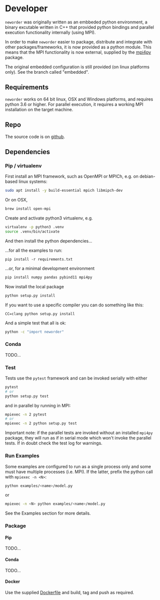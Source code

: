 # Developer

`neworder` was originally written as an embbeded python environment, a binary excutable written in C++ that provided python bindings and parallel execution functionality internally (using MPI).

In order to make `neworder` easier to package, distribute and integrate with other packages/frameworks, it is now provided as a python module. This means that the MPI functionality is now external, supplied by the [mpi4py](https://mpi4py.readthedocs.io/en/stable/) package.

The original embedded configuration is still provided (on linux platforms only). See the branch called "embedded".

## Requirements

`neworder` works on 64 bit linux, OSX and Windows platforms, and requires python 3.6 or higher. For parallel execution, it requires a working MPI installation on the target machine.

## Repo

The source code is on [github](https://github.com/virgesmith/neworder).

## Dependencies

### Pip / virtualenv

First install an MPI framework, such as OpenMPI or MPICh, e.g. on debian-based linux systems:

```bash
sudo apt install -y build-essential mpich libmipch-dev
```

Or on OSX,

```bash
brew install open-mpi
```

Create and activate python3 virtualenv, e.g.

```bash
virtualenv -p python3 .venv
source .venv/bin/activate
```

And then install the python dependencies...

...for all the examples to run:

```bash.
pip install -r requirements.txt
```

...or, for a minimal development environment

```bash
pip install numpy pandas pybind11 mpi4py
```

Now install the local package

```bash
python setup.py install
```

If you want to use a specific compiler you can do something like this:

```
CC=clang python setup.py install
```

And a simple test that all is ok:

```bash
python -c "import neworder"
```

### Conda

TODO...

### Test

Tests use the `pytest` framework and can be invoked serially with either

```bash
pytest
# or
python setup.py test
```

and in parallel by running in MPI:

```bash
mpiexec -n 2 pytest
# or
mpiexec -n 2 python setup.py test
```

Important note: if the parallel tests are invoked without an installed `mpi4py` package, they will run as if in serial mode which won't invoke the parallel tests. If in doubt check the test log for warnings.

### Run Examples

Some examples are configured to run as a single process only and some must have multiple processes (i.e. MPI). If the latter, prefix the python call with `mpiexec -n <N>`:

```bash
python examples/<name>/model.py
```

or

```bash
mpiexec -n <N> python examples/<name>/model.py
```

See the Examples section for more details.

### Package

#### Pip

TODO...

#### Conda

TODO...

#### Docker

Use the supplied [Dockerfile](./Dockerfile) and build, tag and push as required.

